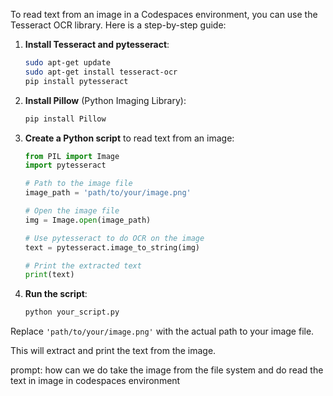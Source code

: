 To read text from an image in a Codespaces environment, you can use the Tesseract OCR library. Here is a step-by-step guide:

1. **Install Tesseract and pytesseract**:
   ```bash
   sudo apt-get update
   sudo apt-get install tesseract-ocr
   pip install pytesseract
   ```

2. **Install Pillow** (Python Imaging Library):
   ```bash
   pip install Pillow
   ```

3. **Create a Python script** to read text from an image:
   ```python
   from PIL import Image
   import pytesseract

   # Path to the image file
   image_path = 'path/to/your/image.png'

   # Open the image file
   img = Image.open(image_path)

   # Use pytesseract to do OCR on the image
   text = pytesseract.image_to_string(img)

   # Print the extracted text
   print(text)
   ```

4. **Run the script**:
   ```bash
   python your_script.py
   ```

Replace `'path/to/your/image.png'` with the actual path to your image file.

This will extract and print the text from the image.

prompt: how can we do take the image from the file system and do read the text in image in codespaces environment
